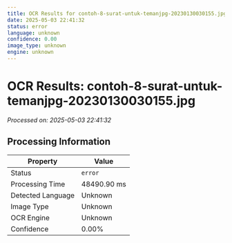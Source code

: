 ```yaml
---
title: OCR Results for contoh-8-surat-untuk-temanjpg-20230130030155.jpg
date: 2025-05-03 22:41:32
status: error
language: unknown
confidence: 0.00
image_type: unknown
engine: unknown
---
```


# OCR Results: contoh-8-surat-untuk-temanjpg-20230130030155.jpg
*Processed on: 2025-05-03 22:41:32*

## Processing Information

| Property | Value |
| -------- | ----- |
| Status | `error` |
| Processing Time | 48490.90 ms |
| Detected Language | Unknown |
| Image Type | Unknown |
| OCR Engine | Unknown |
| Confidence | 0.00% |
